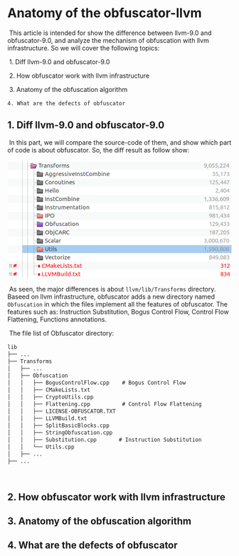 # Anatomy of the obfuscator-llvm

​	This article is intended for show the difference between llvm-9.0 and obfuscator-9.0, and analyze the mechanism of obfuscation with llvm infrastructure. So we will cover the following topics:

​	1. Diff llvm-9.0 and obfuscator-9.0

​	2. How obfuscator work with llvm infrastructure

​	3. Anatomy of the obfuscation algorithm

	4. What are the defects of obfuscator



## 	1. Diff llvm-9.0 and obfuscator-9.0

​	In this part, we will compare the source-code of them, and show which part of code is about obfuscator. So, the diff result as follow show:

![diff_obfuscator](./img/diff_obfuscator.png)

​	As seen, the major differences is about `llvm/lib/Transforms` directory. Baseed on llvm infrastructure, obfuscator adds a new directory  named `Obfuscation` in which the files implement all the features of obfuscator. The features such as: Instruction Substitution, Bogus Control Flow, Control Flow Flattening, Functions annotations.

​	The file list of Obfuscator directory:

```
lib
├── ...
├── Transforms
│   ├── ...
│   ├── Obfuscation
│   │   ├── BogusControlFlow.cpp    # Bogus Control Flow
│   │   ├── CMakeLists.txt
│   │   ├── CryptoUtils.cpp
│   │   ├── Flattening.cpp          # Control Flow Flattening
│   │   ├── LICENSE-OBFUSCATOR.TXT
│   │   ├── LLVMBuild.txt
│   │   ├── SplitBasicBlocks.cpp
│   │   ├── StringObfuscation.cpp
│   │   ├── Substitution.cpp       # Instruction Substitution
│   │   └── Utils.cpp
│   ├── ...
├── ...
```



​	

## 	2. How obfuscator work with llvm infrastructure

## 	3. Anatomy of the obfuscation algorithm

## 	4. What are the defects of obfuscator